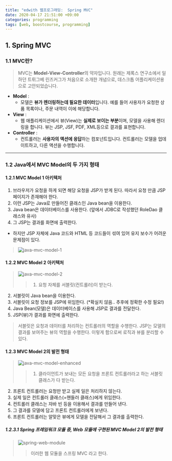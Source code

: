```yaml
---
title: "edwith 웹프로그래밍:  Spring MVC"
date: 2020-04-17 21:51:00 +09:00
categories: programming
tags: [web, boostcourse, programming]
---
```


## 1. Spring MVC
### 1.1 MVC란?
> MVC는 **Model-View-Controller**의 약자입니다. 원래는 제록스 연구소에서 일하던 트뤼그베 린즈커그가 처음으로 소개한 개념으로, 데스크톱 어플리케이션용으로 고안되었습니다.  

- **Model** :
  - 모델은 **뷰가 렌더링하는데 필요한 데이터**입니다. 예를 들어 사용자가 요청한 상품 목록이나, 주문 내역이 이에 해당합니다.  
- **View** :
  - 웹 애플리케이션에서 뷰(View)는 **실제로 보이는 부분**이며, 모델을 사용해 렌더링을 합니다. 뷰는 JSP, JSF, PDF, XML등으로 결과를 표현합니다.  
- **Controller** :
  - 컨트롤러는 **사용자의 액션에 응답**하는 컴포넌트입니다. 컨트롤러는 모델을 업데이트하고, 다른 액션을 수행합니다.
---
### 1.2 Java에서 MVC Model의 두 가지 형태
#### 1.2.1 MVC Model 1 아키텍처
1. 브라우저가 요청을 하게 되면 해당 요청을 JSP가 받게 된다. 따라서 요청 만큼 JSP 페이지가 존재해야 한다.
2. 이런 JSP는 Java로 만들어진 클래스인 Java bean을 이용한다.
3. Java bean은 데이터베이스를 사용한다. (앞에서 JDBC로 작성했던 RoleDao 클래스와 유사)
4. 그 JSP는 결과를 화면에 출력한다.


- 하지만 JSP 자체에 Java 코드와 HTML 등 코드들이 섞여 있어 유지 보수가 어려운 문제점이 있다.

> ![java-mvc-model-1](https://user-images.githubusercontent.com/37020415/79572026-356f8580-80f7-11ea-9d2c-54bea0fc4e73.png)  

#### 1.2.2 MVC Model 2 아키텍처
> ![java-mvc-model-2](https://user-images.githubusercontent.com/37020415/79572028-36a0b280-80f7-11ea-9016-9fd5f85d2280.png)
>> 1. 요청 자체를 서블릿(컨트롤러)이 받는다.
2. 서블릿이 Java bean을 이용한다.
3. 서블릿이 요청 정보를 JSP에 위임한다. (*확실치 않음.. 추후에 정확한 수정 필요!)
4. Java Bean(모델)은 데이터베이스를 사용해 JSP로 결과를 전달한다.
5. JSP(뷰)가 결과를 화면에 출력한다.

> 서블릿은 요청과 데이터를 처리하는 컨트롤러의 역할을 수행한다. JSP는 모델의 결과를 보여주는 뷰의 역할을 수행한다. 이렇게 함으로써 로직과 뷰를 분리할 수 있다.



#### 1.2.3 MVC Model 2의 발전 형태
> ![java-mvc-model-enhanced](https://user-images.githubusercontent.com/37020415/79573610-deb77b00-80f9-11ea-82b9-11e9eaba5041.png)
>> 1. 클라이언트가 보내는 모든 요청을 프론트 컨트롤러라고 하는 서블릿 클래스가 다 받는다.
2. 프론트 컨트롤러는 요청만 받고 실제 일은 처리하지 않는다.
3. 실제 일은 컨트롤러 클래스(=핸들러 클래스)에게 위임한다.
4. 컨트롤러 클래스는 자바 빈 등을 이용해서 결과를 만들어 낸다.
5. 그 결과를 모델에 담고 프론트 컨트롤러에게 보낸다.
6. 프론트 컨트롤러는 알맞은 뷰에게 모델을 전달해서 그 결과를 출력한다.

##### 1.2.3.1 Spring 프레임워크 모듈 중, Web 모듈에 구현된 MVC Model 2의 발전 형태
> ![spring-web-module](https://user-images.githubusercontent.com/37020415/79573601-dd864e00-80f9-11ea-8463-d20734c12f2a.png)
>> 이러한 웹 모듈을 스프링 MVC 라고 한다.
